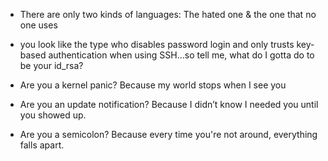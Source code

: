 - There are only two kinds of languages: The hated one & the one that no one uses
  
- you look like the type who disables password login and only trusts key-based authentication when using SSH…so tell me, what do I gotta do to be your id_rsa?
- Are you a kernel panic? Because my world stops when I see you
- Are you an update notification? Because I didn’t know I needed you until you showed up.
- Are you a semicolon? Because every time you're not around, everything falls apart.
